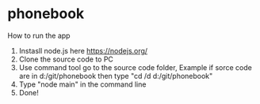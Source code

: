 # phonebook
How to run the app <br/>
1. Instasll node.js here https://nodejs.org/ <br/>
2. Clone the source code to PC <br/>
3. Use command tool go to the source code folder, Example if sorce code are in d:/git/phonebook then type "cd /d d:/git/phonebook"  <br/>
4. Type "node main" in the command line <br/>
5. Done!  <br/>
